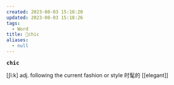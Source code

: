 ```yaml
---
created: 2023-08-03 15:18:20
updated: 2023-08-03 15:18:26
tags:
  - Word
title: 📖chic
aliases:
  - null
---
```


<pre><strong>chic</strong></pre>
[ʃi:k]
adj. following the current fashion or style 时髦的
[[elegant]]
